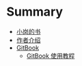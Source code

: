 # Summary

* [小岗的书](./)
* [作者介绍](./)
* [GitBook](gitbook/)
  * [GitBook 使用教程](gitbook/gitbook-shi-yong-jiao-cheng.md)

